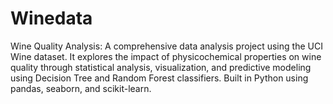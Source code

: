 # Winedata
Wine Quality Analysis: A comprehensive data analysis project using the UCI Wine dataset. It explores the impact of physicochemical properties on wine quality through statistical analysis, visualization, and predictive modeling using Decision Tree and Random Forest classifiers. Built in Python using pandas, seaborn, and scikit-learn. 
